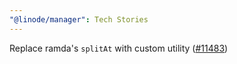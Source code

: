 ```yaml
---
"@linode/manager": Tech Stories
---
```


Replace ramda's `splitAt` with custom utility ([#11483](https://github.com/linode/manager/pull/11483))
